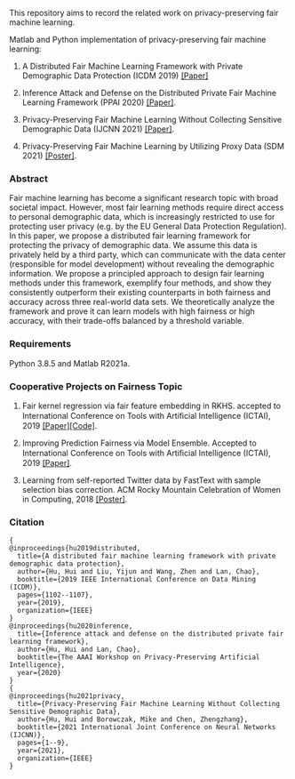 This repository aims to record the related work on privacy-preserving fair machine learning.

Matlab and Python implementation of privacy-preserving fair machine learning:

1. A Distributed Fair Machine Learning Framework with Private Demographic Data Protection (ICDM 2019) [[Paper]](https://arxiv.org/pdf/1909.08081.pdf) 

2. Inference Attack and Defense on the Distributed Private Fair Machine Learning Framework (PPAI 2020) [[Paper]](https://www2.isye.gatech.edu/~fferdinando3/cfp/PPAI20/papers/paper_26.pdf).

3. Privacy-Preserving Fair Machine Learning Without Collecting Sensitive Demographic Data (IJCNN 2021) [[Paper]](https://ieeexplore.ieee.org/document/9534017).

4. Privacy-Preserving Fair Machine Learning by Utilizing Proxy Data (SDM 2021) [[Poster]](https://github.com/HuiHu1/Cooperative-Projects/blob/main/SDM2021.pdf).


### Abstract
Fair machine learning has become a significant research topic with broad societal impact. However, most fair learning methods require direct access to personal demographic
data, which is increasingly restricted to use for protecting user privacy (e.g. by the EU General Data Protection Regulation). In this paper, we propose a distributed fair learning framework for protecting the privacy of demographic data. We assume this data is privately held by a third party, which can communicate with the data center (responsible for model development) without revealing the demographic information. We propose a principled approach to design fair learning methods under this framework, exemplify four methods, and show they consistently outperform their existing counterparts in both fairness and accuracy across three real-world data sets. We theoretically analyze the framework and prove it can learn models with high fairness or high accuracy, with their trade-offs balanced by a threshold variable.

### Requirements

Python 3.8.5 and Matlab R2021a.

### Cooperative Projects on Fairness Topic
1. Fair kernel regression via fair feature embedding in RKHS. accepted to International Conference on Tools with Artiﬁcial Intelligence (ICTAI), 2019
[[Paper]](https://arxiv.org/abs/1907.02242)[[Code]](https://github.com/aokray/FFE).

2. Improving Prediction Fairness via Model Ensemble. Accepted to International Conference on Tools with Artiﬁcial Intelligence (ICTAI), 2019
[[Paper]](https://ieeexplore.ieee.org/abstract/document/8995403).

3. Learning from self-reported Twitter data by FastText with sample selection bias correction. ACM Rocky Mountain Celebration of Women in Computing, 2018 [[Poster]](https://github.com/HuiHu1/Cooperative-Projects/blob/main/Learning%20from%20self-reported%20Twitter%20data%20by%20FastText%20with%20sample%20selection%20bias%20correction.pdf).

### Citation

```
{
@inproceedings{hu2019distributed,
  title={A distributed fair machine learning framework with private demographic data protection},
  author={Hu, Hui and Liu, Yijun and Wang, Zhen and Lan, Chao},
  booktitle={2019 IEEE International Conference on Data Mining (ICDM)},
  pages={1102--1107},
  year={2019},
  organization={IEEE}
}
@inproceedings{hu2020inference,
  title={Inference attack and defense on the distributed private fair learning framework},
  author={Hu, Hui and Lan, Chao},
  booktitle={The AAAI Workshop on Privacy-Preserving Artificial Intelligence},
  year={2020}
}
{
@inproceedings{hu2021privacy,
  title={Privacy-Preserving Fair Machine Learning Without Collecting Sensitive Demographic Data},
  author={Hu, Hui and Borowczak, Mike and Chen, Zhengzhang},
  booktitle={2021 International Joint Conference on Neural Networks (IJCNN)},
  pages={1--9},
  year={2021},
  organization={IEEE}
}
```
